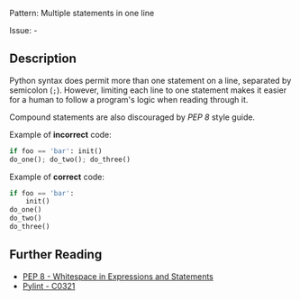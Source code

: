 Pattern: Multiple statements in one line

Issue: -

## Description

Python syntax does permit more than one statement on a line, separated by semicolon (`;`). However, limiting each line to one statement makes it easier for a human to follow a program's logic when reading through it.


Compound statements are also discouraged by _PEP 8_ style guide.


Example of **incorrect** code:

```python
if foo == 'bar': init()
do_one(); do_two(); do_three()
```

Example of **correct** code:

```python
if foo == 'bar':
    init()
do_one()
do_two()
do_three()
```

## Further Reading

* [PEP 8 - Whitespace in Expressions and Statements](https://www.python.org/dev/peps/pep-0008/#other-recommendations)
* [Pylint - C0321](http://pylint-messages.wikidot.com/messages:c0321)
